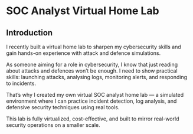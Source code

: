 # SOC Analyst Virtual Home Lab

## Introduction
I recently built a virtual home lab to sharpen my cybersecurity skills and gain hands-on experience with attack and defence simulations.

As someone aiming for a role in cybersecurity, I know that just reading about attacks and defences won’t be enough. I need to show practical skills: launching attacks, analysing logs, monitoring alerts, and responding to incidents.

That’s why I created my own virtual SOC analyst home lab — a simulated environment where I can practice incident detection, log analysis, and defensive security techniques using real tools.

This lab is fully virtualized, cost-effective, and built to mirror real-world security operations on a smaller scale.
